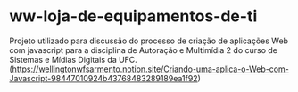 # ww-loja-de-equipamentos-de-ti
Projeto utilizado para discussão do processo de criação de aplicações Web com javascript para a disciplina de Autoração e Multimídia 2 do curso de Sistemas e Mídias Digitais da UFC.(https://wellingtonwfsarmento.notion.site/Criando-uma-aplica-o-Web-com-Javascript-98447010924b43768483289189ea1f92)

